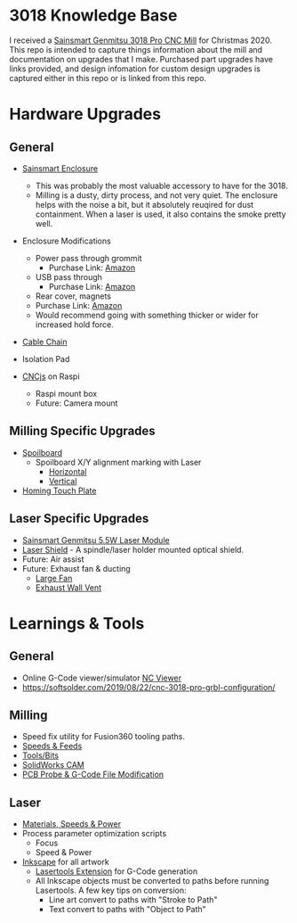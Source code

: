 # 3018 Knowledge Base

I received a [Sainsmart Genmitsu 3018 Pro CNC Mill](https://www.sainsmart.com/collections/cnc-machines/products/sainsmart-genmitsu-cnc-router-pro-diy-kit) for Christmas 2020.  This repo is intended to capture things information about the mill and documentation on upgrades that I make.  Purchased part upgrades have links provided, and design infomation for custom design upgrades is captured either in this repo or is linked from this repo.

# Hardware Upgrades
## General
* [Sainsmart Enclosure](https://www.sainsmart.com/collections/genmitsu-cnc-replacement-upgrade-parts/products/genmitsu-kaba-desktop-cnc-enclosure)
  * This was probably the most valuable accessory to have for the 3018.  
  * Milling is a dusty, dirty process, and not very quiet.  The enclosure helps with the noise a bit, but it absolutely reuqired for dust containment.  When a laser is used, it also contains the smoke pretty well.
 
* Enclosure Modifications
  * Power pass through grommit
    * Purchase Link: [Amazon](https://www.amazon.com/gp/product/B06Y5HGYK2/)
  * USB pass through
    * Purchase Link: [Amazon](https://www.amazon.com/gp/product/B079957VC3/)
  * Rear cover, magnets
   * Purchase Link: [Amazon](https://www.amazon.com/gp/product/B07KJ9H31P)
   * Would recommend going with something thicker or wider for increased hold force.  
* [Cable Chain](https://www.thingiverse.com/thing:2775316)
* Isolation Pad
* [CNCjs](https://cnc.js.org/) on Raspi
  * Raspi mount box
  * Future: Camera mount

## Milling Specific Upgrades
* [Spoilboard](https://www.sainsmart.com/collections/genmitsu-cnc-replacement-upgrade-parts/products/genmitsu-cnc-mdf-spoilboard-for-3018-cnc-router-30-x-18-x1-2-cm)
  * Spoilboard X/Y alignment marking with Laser
    * [Horizontal](milling/spoilboard-alignment/spoilboard-guide-horizontal.nc)
    * [Vertical](milling/spoilboard-alignment/spoilboard-guide-vertical.nc)
* [Homing Touch Plate](milling/homing-plate.md)

## Laser Specific Upgrades
* [Sainsmart Genmitsu 5.5W Laser Module](https://www.sainsmart.com/collections/cnc-machines/products/sainsmart-blue-laser-module-kit)
* [Laser Shield](https://github.com/doug-harriman/Laser-Shield/blob/main/README.md) - A spindle/laser holder mounted optical shield.
* Future: Air assist
* Future: Exhaust fan & ducting
  * [Large Fan](https://www.amazon.com/gp/product/B07PHT5SM6/)
  * [Exhaust Wall Vent](https://www.amazon.com/gp/product/B01MA52QXF/) 

# Learnings & Tools
## General
* Online G-Code viewer/simulator [NC Viewer](https://ncviewer.com/)
* https://softsolder.com/2019/08/22/cnc-3018-pro-grbl-configuration/

## Milling
* Speed fix utility for Fusion360 tooling paths.
* [Speeds & Feeds](milling/feeds-n-speeds.md)
* [Tools/Bits](milling/tools-n-bits.md)
* [SolidWorks CAM](milling/solidworks-cam.md)
* [PCB Probe & G-Code File Modification](https://github.com/martin2250/OpenCNCPilot)

## Laser
* [Materials, Speeds & Power](laser/speed-power.md)
* Process parameter optimization scripts
  * Focus
  * Speed & Power
* [Inkscape](https://inkscape.org/) for all artwork 
  * [Lasertools Extension](https://github.com/ChrisWag91/Inkscape-Lasertools-Plugin) for G-Code generation
  * All Inkscape objects must be converted to paths before running Lasertools.  A few key tips on conversion:
    * Line art convert to paths with "Stroke to Path"
    * Text convert to paths with "Object to Path"
